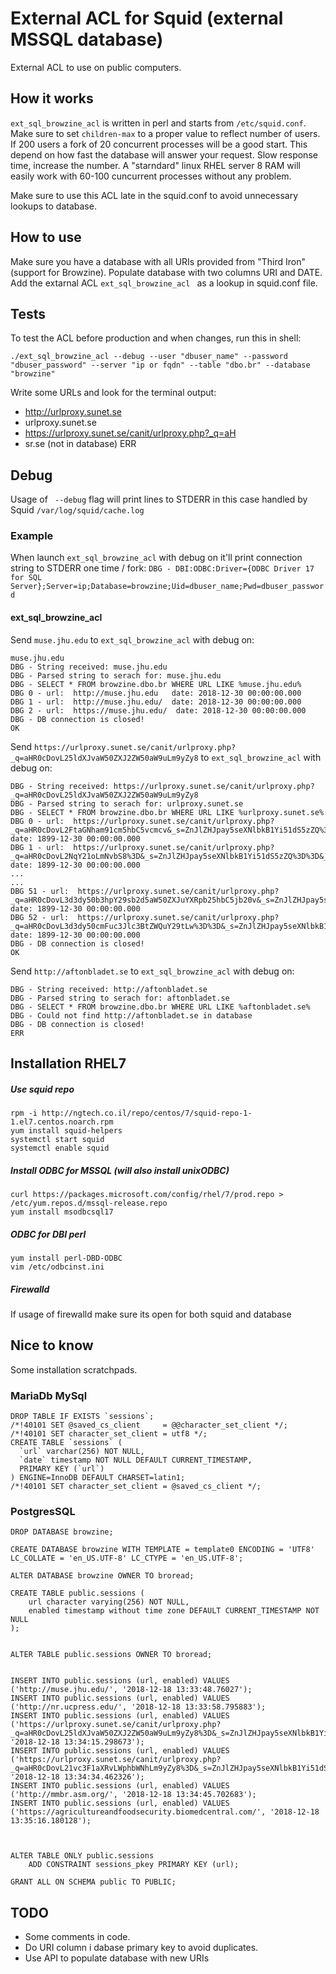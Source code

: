 External ACL for Squid (external MSSQL database)
======================

External ACL to use on public computers.

How it works
------------

```ext_sql_browzine_acl``` is written in perl and starts from ```/etc/squid.conf```. Make sure to set ```children-max``` to a proper value to reflect number of users. If 200 users a fork of 20 concurrent processes will be a good start. This depend on how fast the database will answer your request. Slow response time, increase the number. A "starndard" linux RHEL server 8 RAM will easily work with 60-100 cuncurrent processes without any problem.

Make sure to use this ACL late in the squid.conf to avoid unnecessary lookups to database. 


How to use
----------

Make sure you have a database with all URIs provided from "Third Iron" (support for Browzine). Populate database with two columns URI and DATE. Add the extarnal ACL ```ext_sql_browzine_acl ``` as a lookup in squid.conf file. 

Tests
-----
To test the ACL before production and when changes, run this in shell:

```
./ext_sql_browzine_acl --debug --user "dbuser_name" --password "dbuser_password" --server "ip or fqdn" --table "dbo.br" --database "browzine"
```

Write some URLs and look for the terminal output:
* http://urlproxy.sunet.se
* urlproxy.sunet.se
* https://urlproxy.sunet.se/canit/urlproxy.php?_q=aH
* sr.se (not in database) ERR

Debug
-----

Usage of ``` --debug``` flag will print lines to STDERR in this case handled by Squid ```/var/log/squid/cache.log```

### Example

When launch ```ext_sql_browzine_acl``` with debug on it'll print connection string to STDERR one time / fork:
```DBG - DBI:ODBC:Driver={ODBC Driver 17 for SQL Server};Server=ip;Database=browzine;Uid=dbuser_name;Pwd=dbuser_password```

#### ext_sql_browzine_acl
Send ```muse.jhu.edu``` to ```ext_sql_browzine_acl``` with debug on:

```
muse.jhu.edu
DBG - String received: muse.jhu.edu
DBG - Parsed string to serach for: muse.jhu.edu
DBG - SELECT * FROM browzine.dbo.br WHERE URL LIKE %muse.jhu.edu%
DBG 0 - url:  http://muse.jhu.edu   date: 2018-12-30 00:00:00.000
DBG 1 - url:  http://muse.jhu.edu/  date: 2018-12-30 00:00:00.000
DBG 2 - url:  https://muse.jhu.edu/  date: 2018-12-30 00:00:00.000
DBG - DB connection is closed!
OK
```

Send ```https://urlproxy.sunet.se/canit/urlproxy.php?_q=aHR0cDovL25ldXJvaW50ZXJ2ZW50aW9uLm9yZy8``` to ```ext_sql_browzine_acl``` with debug on:

```
DBG - String received: https://urlproxy.sunet.se/canit/urlproxy.php?_q=aHR0cDovL25ldXJvaW50ZXJ2ZW50aW9uLm9yZy8
DBG - Parsed string to serach for: urlproxy.sunet.se
DBG - SELECT * FROM browzine.dbo.br WHERE URL LIKE %urlproxy.sunet.se%
DBG 0 - url:  https://urlproxy.sunet.se/canit/urlproxy.php?_q=aHR0cDovL2FtaGNham91cm5hbC5vcmcv&_s=ZnJlZHJpay5seXNlbkB1Yi51dS5zZQ%3D%3D&_c=2636fed4&_r=dXUtc2U%3D  date: 1899-12-30 00:00:00.000
DBG 1 - url:  https://urlproxy.sunet.se/canit/urlproxy.php?_q=aHR0cDovL2NqY21oLmNvbS8%3D&_s=ZnJlZHJpay5seXNlbkB1Yi51dS5zZQ%3D%3D&_c=35dad620&_r=dXUtc2U%3D  date: 1899-12-30 00:00:00.000
...
...
DBG 51 - url:  https://urlproxy.sunet.se/canit/urlproxy.php?_q=aHR0cDovL3d3dy50b3hpY29sb2d5aW50ZXJuYXRpb25hbC5jb20v&_s=ZnJlZHJpay5seXNlbkB1Yi51dS5zZQ%3D%3D&_c=daed197e&_r=dXUtc2U%3D  date: 1899-12-30 00:00:00.000
DBG 52 - url:  https://urlproxy.sunet.se/canit/urlproxy.php?_q=aHR0cDovL3d3dy50cmFuc3Jlc3BtZWQuY29tLw%3D%3D&_s=ZnJlZHJpay5seXNlbkB1Yi51dS5zZQ%3D%3D&_c=db117adc&_r=dXUtc2U%3D  date: 1899-12-30 00:00:00.000
DBG - DB connection is closed!
OK
```

Send ```http://aftonbladet.se``` to ```ext_sql_browzine_acl``` with debug on:

```
DBG - String received: http://aftonbladet.se
DBG - Parsed string to serach for: aftonbladet.se
DBG - SELECT * FROM browzine.dbo.br WHERE URL LIKE %aftonbladet.se%
DBG - Could not find http://aftonbladet.se in database
DBG - DB connection is closed!
ERR

```

Installation RHEL7
------------------
##### Use squid repo

```
rpm -i http://ngtech.co.il/repo/centos/7/squid-repo-1-1.el7.centos.noarch.rpm
yum install squid-helpers
systemctl start squid
systemctl enable squid
```

##### Install ODBC for MSSQL (will also install unixODBC)

```
curl https://packages.microsoft.com/config/rhel/7/prod.repo > /etc/yum.repos.d/mssql-release.repo
yum install msodbcsql17
```

##### ODBC for DBI perl

```
yum install perl-DBD-ODBC
vim /etc/odbcinst.ini
```

##### Firewalld

If usage of firewalld make sure its open for both squid and database

Nice to know
------------
Some installation scratchpads.

### MariaDb MySql

```
DROP TABLE IF EXISTS `sessions`;
/*!40101 SET @saved_cs_client     = @@character_set_client */;
/*!40101 SET character_set_client = utf8 */;
CREATE TABLE `sessions` (
  `url` varchar(256) NOT NULL,
  `date` timestamp NOT NULL DEFAULT CURRENT_TIMESTAMP,
  PRIMARY KEY (`url`)
) ENGINE=InnoDB DEFAULT CHARSET=latin1;
/*!40101 SET character_set_client = @saved_cs_client */;
```

### PostgresSQL

```
DROP DATABASE browzine;

CREATE DATABASE browzine WITH TEMPLATE = template0 ENCODING = 'UTF8' LC_COLLATE = 'en_US.UTF-8' LC_CTYPE = 'en_US.UTF-8';

ALTER DATABASE browzine OWNER TO broread;

CREATE TABLE public.sessions (
    url character varying(256) NOT NULL,
    enabled timestamp without time zone DEFAULT CURRENT_TIMESTAMP NOT NULL
);


ALTER TABLE public.sessions OWNER TO broread;


INSERT INTO public.sessions (url, enabled) VALUES ('http://muse.jhu.edu/', '2018-12-18 13:33:48.76027');
INSERT INTO public.sessions (url, enabled) VALUES ('http://nr.ucpress.edu/', '2018-12-18 13:33:58.795883');
INSERT INTO public.sessions (url, enabled) VALUES ('https://urlproxy.sunet.se/canit/urlproxy.php?_q=aHR0cDovL25ldXJvaW50ZXJ2ZW50aW9uLm9yZy8%3D&_s=ZnJlZHJpay5seXNlbkB1Yi51dS5zZQ%3D%3D&_c=7c4f6009&_r=dXUtc2U%3D', '2018-12-18 13:34:15.298673');
INSERT INTO public.sessions (url, enabled) VALUES ('https://urlproxy.sunet.se/canit/urlproxy.php?_q=aHR0cDovL21vc3F1aXRvLWphbWNhLm9yZy8%3D&_s=ZnJlZHJpay5seXNlbkB1Yi51dS5zZQ%3D%3D&_c=3c573f25&_r=dXUtc2U%3D', '2018-12-18 13:34:34.462326');
INSERT INTO public.sessions (url, enabled) VALUES ('http://mmbr.asm.org/', '2018-12-18 13:34:45.702683');
INSERT INTO public.sessions (url, enabled) VALUES ('https://agricultureandfoodsecurity.biomedcentral.com/', '2018-12-18 13:35:16.180128');



ALTER TABLE ONLY public.sessions
    ADD CONSTRAINT sessions_pkey PRIMARY KEY (url);

GRANT ALL ON SCHEMA public TO PUBLIC;
```

TODO
----

* Some comments in code.
* Do URI column i dabase primary key to avoid duplicates.
* Use API to populate database with new URIs
